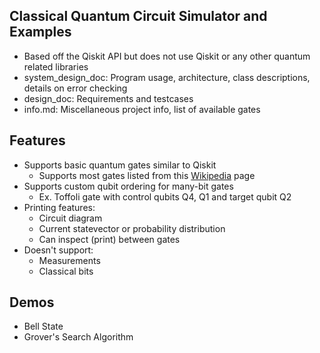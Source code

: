 ## Classical Quantum Circuit Simulator and Examples

* Based off the Qiskit API but does not use Qiskit or any other quantum related libraries
* system_design_doc: Program usage, architecture, class descriptions, details on error checking
* design_doc: Requirements and testcases
* info.md: Miscellaneous project info, list of available gates

## Features

* Supports basic quantum gates similar to Qiskit
    * Supports most gates listed from this [Wikipedia](https://en.wikipedia.org/wiki/Quantum_logic_gate) page
* Supports custom qubit ordering for many-bit gates
    * Ex. Toffoli gate with control qubits Q4, Q1 and target qubit Q2
* Printing features:
    * Circuit diagram
    * Current statevector or probability distribution
    * Can inspect (print) between gates
* Doesn't support:
    * Measurements
    * Classical bits
    
## Demos

* Bell State
* Grover's Search Algorithm